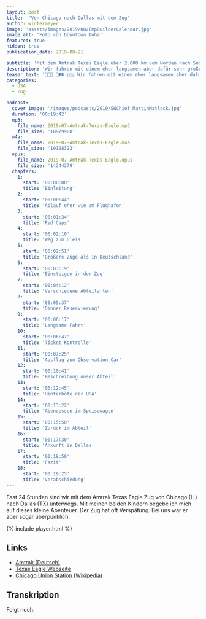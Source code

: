 ```yaml
---
layout: post
title:  "Von Chicago nach Dallas mit dem Zug"
author: wintermeyer
image: 'assets/images/2019/08/EmpBuilderCalendar.jpg'
image_alt: 'Foto von Downtown Doha'
featured: true
hidden: true
publication_date: 2019-08-21

subtitle: 'Mit dem Amtrak Texas Eagle über 2.000 km vom Norden nach Süden durch die USA.'
description: 'Wir fahren mit einem eher langsamen aber dafür sehr großen Amtrak Zug vom kalten Chicago ins warme Dallas. Dabei schauen wir den Amerikanern in die Hintergärten und sehen endlose weite Landschaften zwischen den Städten.'
teaser_text: '👨‍👧‍👦 🚆🛤 🇺🇸 Wir fahren mit einem eher langsamen aber dafür sehr großen Amtrak Zug vom kalten Chicago ins warme Dallas. Dabei schauen wir den Amerikanern in die Hintergärten und sehen endlose weite Landschaften zwischen den Städten.'
categories: 
  - USA
  - Zug

podcast:
  cover_image: '/images/podcasts/2019/SWChief_MartinMatlack.jpg'
  duration: '00:19:42'
  mp3:
    file_name: 2019-07-Amtrak-Texas-Eagle.mp3
    file_size: '18979988'
  m4a:
    file_name: 2019-07-Amtrak-Texas-Eagle.m4a
    file_size: '19198323'
  opus:
    file_name: 2019-07-Amtrak-Texas-Eagle.opus
    file_size: '14344379'
  chapters:
    1:
      start: '00:00:00'
      title: 'Einleitung'
    2:
      start: '00:00:44'
      title: 'Ablauf eher wie am Flughafen'
    3:
      start: '00:01:34'
      title: 'Red Caps'
    4:
      start: '00:02:10'
      title: 'Weg zum Gleis'
    5:
      start: '00:02:51'
      title: 'Größere Züge als in Deutschland'
    6:
      start: '00:03:19'
      title: 'Einsteigen in den Zug'
    7:
      start: '00:04:12'
      title: 'Verschiedene Abteilarten'
    8:
      start: '00:05:37'
      title: 'Dinner Reservierung'
    9:
      start: '00:06:17'
      title: 'Langsame Fahrt'
    10:
      start: '00:06:47'
      title: 'Ticket Kontrolle'
    11:
      start: '00:07:25'
      title: 'Ausflug zum Observation Car'
    12:
      start: '00:10:41'
      title: 'Beschreibung unser Abteil'
    13:
      start: '00:12:45'
      title: 'Hinterhöfe der USA'
    14:
      start: '00:13:22'
      title: 'Abendessen im Speisewagen'
    15:
      start: '00:15:50'
      title: 'Zurück im Abteil'
    16:
      start: '00:17:30'
      title: 'Ankunft in Dallas'
    17:
      start: '00:18:50'
      title: 'Fazit'
    18:
      start: '00:19:25'
      title: 'Verabschiedung'
---
```


Fast 24 Stunden sind wir mit dem Amtrak Texas Eagle Zug von Chicago (IL) nach Dallas (TX) unterwegs. Mit meinen beiden Kindern begebe ich mich auf dieses kleine Abenteuer. Der Zug hat oft Verspätung. Bei uns war er aber sogar überpünklich.

{% include player.html %}

## Links

- [Amtrak (Deutsch)](https://deutsch.amtrak.com)
- [Texas Eagle Webseite](https://deutsch.amtrak.com/texas-eagle-train)
- [Chicago Union Station (Wikipedia)](https://en.wikipedia.org/wiki/Chicago_Union_Station)

## Transkription

Folgt noch.